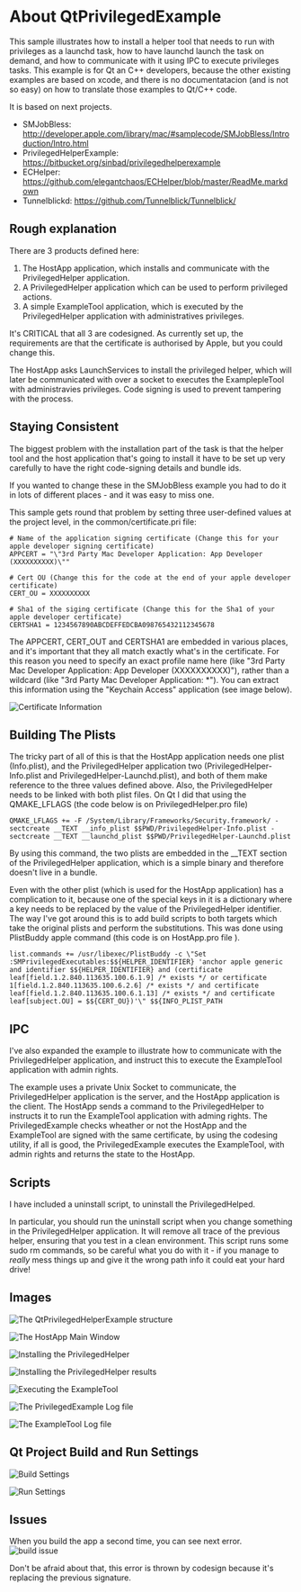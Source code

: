 About QtPrivilegedExample
==============

This sample illustrates how to install a helper tool that needs to run with privileges as a launchd task, how to have launchd launch the task on demand, and how to communicate with it using IPC to execute privileges tasks. This example is for Qt an C++ developers, because the other existing examples are based on xcode, and there is no documentatacion (and is not so easy) on how to translate those examples to Qt/C++ code.

It is based on next projects.


- SMJobBless: http://developer.apple.com/library/mac/#samplecode/SMJobBless/Introduction/Intro.html
- PrivilegedHelperExample: https://bitbucket.org/sinbad/privilegedhelperexample
- ECHelper: https://github.com/elegantchaos/ECHelper/blob/master/ReadMe.markdown
- Tunnelblickd: https://github.com/Tunnelblick/Tunnelblick/


Rough explanation
-----------------

There are 3 products defined here:

1. The HostApp application, which installs and communicate with the PrivilegedHelper application. 
2. A PrivilegedHelper application which can be used to perform privileged actions.
3. A simple ExampleTool application, which is executed by the PrivilegedHelper application with administratives privileges.

It's CRITICAL that all 3 are codesigned. As currently set up, the requirements are that the certificate is authorised by Apple, but you could change this.

The HostApp asks LaunchServices to install the privileged helper, which will later be communicated with over a socket to executes the ExamplepleTool with administravies privileges. Code signing is used to prevent tampering with the process.

Staying Consistent
------------------

The biggest problem with the installation part of the task is that the helper tool and the host application that's going to install it have to be set up very carefully to have the right code-signing details and bundle ids.

If you wanted to change these in the SMJobBless example you had to do it in lots of different places - and it was easy to miss one.

This sample gets round that problem by setting three user-defined values at the project level, in the common/certificate.pri file:

    # Name of the application signing certificate (Change this for your apple developer signing certificate)
    APPCERT = "\"3rd Party Mac Developer Application: App Developer (XXXXXXXXXX)\""
    
    # Cert OU (Change this for the code at the end of your apple developer certificate)
    CERT_OU = XXXXXXXXXX
    
    # Sha1 of the siging certificate (Change this for the Sha1 of your apple developer certificate)
    CERTSHA1 = 1234567890ABCDEFFEDCBA098765432112345678
    

The APPCERT, CERT_OUT and CERTSHA1 are embedded in various places, and it's important that they all match exactly what's in the certificate. For this reason you need to specify an exact profile name here (like "3rd Party Mac Developer Application: App Developer (XXXXXXXXXX)"), rather than a wildcard (like "3rd Party Mac Developer Application: *"). You can extract this information using the "Keychain Access" application (see image below).

![Certificate Information](https://raw.github.com/mbsanchez/QtPrivilegedHelperExample/master/images/cert_info.png)

Building The Plists
-------------------

The tricky part of all of this is that the HostApp application needs one plist (Info.plist), and the PrivilegedHelper application two (PrivilegedHelper-Info.plist and PrivilegedHelper-Launchd.plist), and both of them make reference to the three values defined above. Also, the PrivilegedHelper needs to be linked with both plist files. On Qt I did that using the QMAKE_LFLAGS (the code below is on PrivilegedHelper.pro file)

    QMAKE_LFLAGS += -F /System/Library/Frameworks/Security.framework/ -sectcreate __TEXT __info_plist $$PWD/PrivilegedHelper-Info.plist -sectcreate __TEXT __launchd_plist $$PWD/PrivilegedHelper-Launchd.plist
    

By using this command, the two plists are embedded in the __TEXT section of the PrivilegedHelper application, which is a simple binary and therefore doesn't live in a bundle. 

Even with the other plist (which is used for the HostApp application) has a complication to it, because one of the special keys in it is a dictionary where a key needs to be replaced by the value of the PrivilegedHelper identifier. The way I've got around this is to add build scripts to both targets which take the original plists and perform the substitutions. This was done using PlistBuddy apple command (this code is on HostApp.pro file ).

    list.commands += /usr/libexec/PlistBuddy -c \"Set :SMPrivilegedExecutables:$${HELPER_IDENTIFIER} 'anchor apple generic and identifier $${HELPER_IDENTIFIER} and (certificate leaf[field.1.2.840.113635.100.6.1.9] /* exists */ or certificate 1[field.1.2.840.113635.100.6.2.6] /* exists */ and certificate leaf[field.1.2.840.113635.100.6.1.13] /* exists */ and certificate leaf[subject.OU] = $${CERT_OU})'\" $${INFO_PLIST_PATH
    

IPC
---

I've also expanded the example to illustrate how to communicate with the PrivilegedHelper application, and instruct this to execute the ExampleTool application with admin rights.

The example uses a private Unix Socket to communicate, the PrivilegedHelper application is the server, and the HostApp application is the client. The HostApp sends a command to the PrivilegedHelper to instructs it to run the ExampleTool application with adming rights. The PrivilegedExample checks wheather or not the HostApp and the ExampleTool are signed with the same certificate, by using the codesing utility, if all is good, the PrivilegedExample executes the ExampleTool, with admin rights and returns the state to the HostApp.

Scripts
-------

I have included a uninstall script, to uninstall the PrivilegedHelped.

In particular, you should run the uninstall script when you change something in the PrivilegedHelper application. It will remove all trace of the previous helper, ensuring that you test in a clean environment. 
This script runs some sudo rm commands, so be careful what you do with it - if you manage to *really* mess things up and give it the wrong path info it could eat your hard drive!

Images
------

![The QtPrivilegedHelperExample structure](https://raw.github.com/mbsanchez/QtPrivilegedHelperExample/master/images/qtcreator.png)

![The HostApp Main Window](https://raw.github.com/mbsanchez/QtPrivilegedHelperExample/master/images/HostApp.png)

![Installing the PrivilegedHelper](https://raw.github.com/mbsanchez/QtPrivilegedHelperExample/master/images/InstallingPrivilegedHelper.png)

![Installing the PrivilegedHelper results](https://raw.github.com/mbsanchez/QtPrivilegedHelperExample/master/images/InstallingPrivilegedHelperResult.png)

![Executing the ExampleTool](https://raw.github.com/mbsanchez/QtPrivilegedHelperExample/master/images/ExecutingExampleTool.png)

![The PrivilegedExample Log file](https://raw.github.com/mbsanchez/QtPrivilegedHelperExample/master/images/privilegedhelperlog.png)

![The ExampleTool Log file](https://raw.github.com/mbsanchez/QtPrivilegedHelperExample/master/images/exampletoolsyslog.png)


Qt Project Build and Run Settings
---------------------------------

![Build Settings](https://raw.github.com/mbsanchez/QtPrivilegedHelperExample/master/images/BuildSettings.png)

![Run Settings](https://raw.github.com/mbsanchez/QtPrivilegedHelperExample/master/images/RunSettings.png)

Issues
------

When you build the app a second time, you can see next error.
![build issue](https://raw.github.com/mbsanchez/QtPrivilegedHelperExample/master/images/issues.png)

Don't be afraid about that, this error is thrown by codesign because it's replacing the previous signature.
